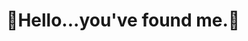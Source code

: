 # 👾Hello...you've found me.👾

[//]: # "[![Top Langs](https://github-readme-stats-git-main-snaphat.vercel.app/api/top-langs/?username=landwehrj&theme=radical&layout=compact)](https://github.com/anuraghazra/github-readme-stats)"
